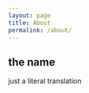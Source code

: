 ```yaml
---
layout: page
title: About
permalink: /about/
---
```


## the name

just a literal translation

[jekyll-organization]: https://github.com/jekyll

